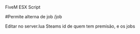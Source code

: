 FiveM ESX Script

#Permite alterna de job
/job

Editar no server.lua Steams id de quem tem premisão, e os jobs

